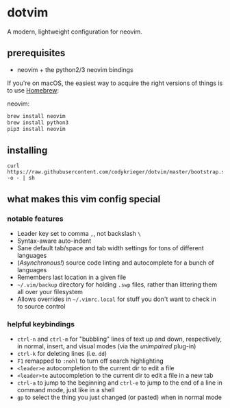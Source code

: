 # dotvim

A modern, lightweight configuration for neovim.

## prerequisites

- neovim + the python2/3 neovim bindings

If you're on macOS, the easiest way to acquire the right versions of things is
to use [Homebrew][homebrew]:

neovim:

```bash
brew install neovim
brew install python3
pip3 install neovim
```

## installing

```
curl https://raw.githubusercontent.com/codykrieger/dotvim/master/bootstrap.sh -o - | sh
```

## what makes this vim config special

### notable features

- Leader key set to comma `,`, not backslash `\`
- Syntax-aware auto-indent
- Sane default tab/space and tab width settings for tons of different languages
- (_Asynchronous!_) source code linting and autocomplete for a bunch of languages
- Remembers last location in a given file
- `~/.vim/backup` directory for holding `.swp` files, rather than littering them
  all over your filesystem
- Allows overrides in `~/.vimrc.local` for stuff you don't want to check in to
  source control

### helpful keybindings

- `ctrl-n` and `ctrl-m` for "bubbling" lines of text up and down, respectively,
  in normal, insert, and visual modes (via the _unimpaired_ plug-in)
- `ctrl-k` for deleting lines (i.e. `dd`)
- `F1` remapped to `:nohl` to turn off search highlighting
- `<leader>e` autocompletion to the current dir to edit a file
- `<leader>te` autocompletion to the current dir to edit a file in a new tab
- `ctrl-a` to jump to the beginning and `ctrl-e` to jump to the end of a line in
  command mode, just like in a shell
- `gp` to select the thing you just changed (or pasted) when in normal mode

[homebrew]: https://brew.sh
